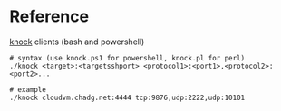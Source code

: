 # Reference
[knock](https://github.com/jvinet/knock) clients (bash and powershell)

```
# syntax (use knock.ps1 for powershell, knock.pl for perl)
./knock <target>:<targetsshport> <protocol1>:<port1>,<protocol2>:<port2>...

# example
./knock cloudvm.chadg.net:4444 tcp:9876,udp:2222,udp:10101
```
